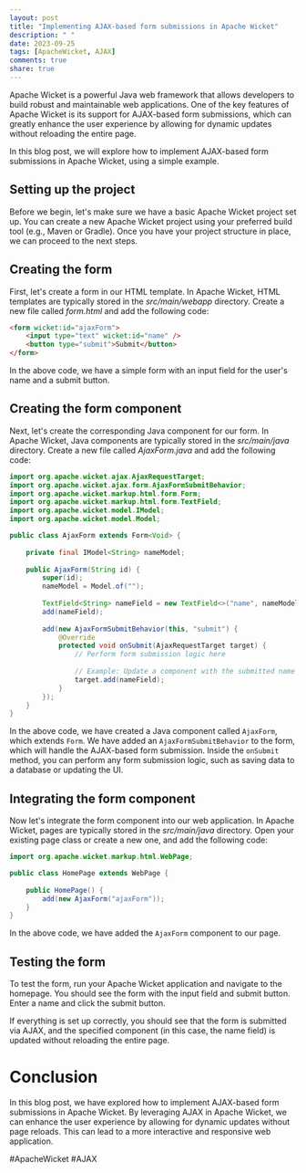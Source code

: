 ```yaml
---
layout: post
title: "Implementing AJAX-based form submissions in Apache Wicket"
description: " "
date: 2023-09-25
tags: [ApacheWicket, AJAX]
comments: true
share: true
---
```


Apache Wicket is a powerful Java web framework that allows developers to build robust and maintainable web applications. One of the key features of Apache Wicket is its support for AJAX-based form submissions, which can greatly enhance the user experience by allowing for dynamic updates without reloading the entire page.

In this blog post, we will explore how to implement AJAX-based form submissions in Apache Wicket, using a simple example.

## Setting up the project

Before we begin, let's make sure we have a basic Apache Wicket project set up. You can create a new Apache Wicket project using your preferred build tool (e.g., Maven or Gradle). Once you have your project structure in place, we can proceed to the next steps.

## Creating the form

First, let's create a form in our HTML template. In Apache Wicket, HTML templates are typically stored in the *src/main/webapp* directory. Create a new file called *form.html* and add the following code:

```html
<form wicket:id="ajaxForm">
    <input type="text" wicket:id="name" />
    <button type="submit">Submit</button>
</form>
```

In the above code, we have a simple form with an input field for the user's name and a submit button.

## Creating the form component

Next, let's create the corresponding Java component for our form. In Apache Wicket, Java components are typically stored in the *src/main/java* directory. Create a new file called *AjaxForm.java* and add the following code:

```java
import org.apache.wicket.ajax.AjaxRequestTarget;
import org.apache.wicket.ajax.form.AjaxFormSubmitBehavior;
import org.apache.wicket.markup.html.form.Form;
import org.apache.wicket.markup.html.form.TextField;
import org.apache.wicket.model.IModel;
import org.apache.wicket.model.Model;

public class AjaxForm extends Form<Void> {
    
    private final IModel<String> nameModel;
    
    public AjaxForm(String id) {
        super(id);
        nameModel = Model.of("");
        
        TextField<String> nameField = new TextField<>("name", nameModel);
        add(nameField);
        
        add(new AjaxFormSubmitBehavior(this, "submit") {
            @Override
            protected void onSubmit(AjaxRequestTarget target) {
                // Perform form submission logic here
                
                // Example: Update a component with the submitted name
                target.add(nameField);
            }
        });
    }
}
```

In the above code, we have created a Java component called `AjaxForm`, which extends `Form`. We have added an `AjaxFormSubmitBehavior` to the form, which will handle the AJAX-based form submission. Inside the `onSubmit` method, you can perform any form submission logic, such as saving data to a database or updating the UI.

## Integrating the form component

Now let's integrate the form component into our web application. In Apache Wicket, pages are typically stored in the *src/main/java* directory. Open your existing page class or create a new one, and add the following code:

```java
import org.apache.wicket.markup.html.WebPage;

public class HomePage extends WebPage {
    
    public HomePage() {
        add(new AjaxForm("ajaxForm"));
    }
}
```

In the above code, we have added the `AjaxForm` component to our page.

## Testing the form

To test the form, run your Apache Wicket application and navigate to the homepage. You should see the form with the input field and submit button. Enter a name and click the submit button.

If everything is set up correctly, you should see that the form is submitted via AJAX, and the specified component (in this case, the name field) is updated without reloading the entire page.

# Conclusion

In this blog post, we have explored how to implement AJAX-based form submissions in Apache Wicket. By leveraging AJAX in Apache Wicket, we can enhance the user experience by allowing for dynamic updates without page reloads. This can lead to a more interactive and responsive web application.

#ApacheWicket #AJAX